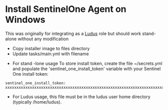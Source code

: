 # Install SentinelOne Agent on Windows

This was originally for integrating as a [Ludus](https://ludus.cloud) role but should work stand-alone without any modification
- Copy installer image to files directory
- Update tasks/main.yml with filename

* For stand -lone usage
To store install token, create the file ~/secrets.yml and populate the 'sentinel_one_install_token' variable with your Sentinel One install token:
```
sentinel_one_install_token: xxxxxxxxxxxxxxxxxxxxxxxxxxxxxxxxxxxxxxxxxxxxxxxxxxxxxxxxxxxxxxxxxxxxxxxxxxxxxxxxxxxxxxxxxxxxxxxxxxx
```

* For Ludus usage, this file must be in the ludus user home directory (typically /home/ludus).
